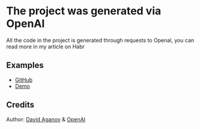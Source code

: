 # The project was generated via OpenAI

All the code in the project is generated through requests to Openal, you can read more in my article on Habr

## Examples

- [GitHub](https://github.com/davidaganov/powered-by-openai)
- [Demo](https://aganov.dev/powered-by-openai)

## Credits

Author: [David Aganov](https://github.com/davidaganov21) & [OpenAI](https://chat.openai.com/)
